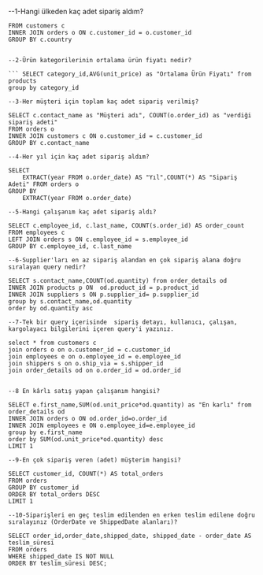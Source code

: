 --1-Hangi ülkeden kaç adet sipariş aldım?

``` SELECT c.country, COUNT(o.order_id) as total_orders 
FROM customers c
INNER JOIN orders o ON c.customer_id = o.customer_id
GROUP BY c.country 


--2-Ürün kategorilerinin ortalama ürün fiyatı nedir? 

``` SELECT category_id,AVG(unit_price) as "Ortalama Ürün Fiyatı" from products
group by category_id

--3-Her müşteri için toplam kaç adet sipariş verilmiş?

SELECT c.contact_name as "Müşteri adı", COUNT(o.order_id) as "verdiği sipariş adeti" 
FROM orders o
INNER JOIN customers c ON o.customer_id = c.customer_id
GROUP BY c.contact_name

--4-Her yıl için kaç adet sipariş aldım? 

SELECT
    EXTRACT(year FROM o.order_date) AS "Yıl",COUNT(*) AS "Sipariş Adeti" FROM orders o  
GROUP BY
    EXTRACT(year FROM o.order_date)

--5-Hangi çalışanım kaç adet sipariş aldı?

SELECT c.employee_id, c.last_name, COUNT(s.order_id) AS order_count
FROM employees c
LEFT JOIN orders s ON c.employee_id = s.employee_id
GROUP BY c.employee_id, c.last_name

--6-Supplier'ları en az sipariş alandan en çok sipariş alana doğru sıralayan query nedir?

SELECT s.contact_name,COUNT(od.quantity) from order_details od
INNER JOIN products p ON  od.product_id = p.product_id
INNER JOIN suppliers s ON p.supplier_id= p.supplier_id 
group by s.contact_name,od.quantity
order by od.quantity asc

--7-Tek bir query içerisinde  sipariş detayı, kullanıcı, çalışan, kargolayacı bilgilerini içeren query'i yazınız.
	
select * from customers c
join orders o on o.customer_id = c.customer_id
join employees e on o.employee_id = e.employee_id
join shippers s on o.ship_via = s.shipper_id
join order_details od on o.order_id = od.order_id


--8 En kârlı satış yapan çalışanım hangisi?

SELECT e.first_name,SUM(od.unit_price*od.quantity) as "En karlı" from order_details od
INNER JOIN orders o ON od.order_id=o.order_id
INNER JOIN employees e ON o.employee_id=e.employee_id
group by e.first_name
order by SUM(od.unit_price*od.quantity) desc
LIMIT 1

--9-En çok sipariş veren (adet) müşterim hangisi?

SELECT customer_id, COUNT(*) AS total_orders
FROM orders
GROUP BY customer_id
ORDER BY total_orders DESC
LIMIT 1

--10-Siparişleri en geç teslim edilenden en erken teslim edilene doğru sıralayınız (OrderDate ve ShippedDate alanları)?

SELECT order_id,order_date,shipped_date, shipped_date - order_date AS teslim_süresi 
FROM orders
WHERE shipped_date IS NOT NULL
ORDER BY teslim_süresi DESC;



